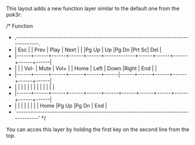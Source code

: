 This layout adds a new function layer similar to the default one from the pok3r:

/* Function
 * ,-----------------------------------------------------------------------------------.
 * | Esc  |      | Prev | Play | Next |      |      |Pg Up |  Up  |Pg Dn |Prt Sc| Del  |
 * |------+------+------+------+------+-------------+------+------+------+------+------|
 * |      |      | Vol- | Mute | Vol+ |      | Home | Left | Down |Right | End  |      |
 * |------+------+------+------+------+------|------+------+------+------+------+------|
 * |      |      |      |      |      |      |      |      |      |      |      |      |
 * |------+------+------+------+------+------+------+------+------+------+------+------|
 * |      |      |      |      |      |             |      | Home |Pg Up |Pg Dn | End  |
 * `-----------------------------------------------------------------------------------'
 */

You can acces this layer by holding the first key on the second line from the top.